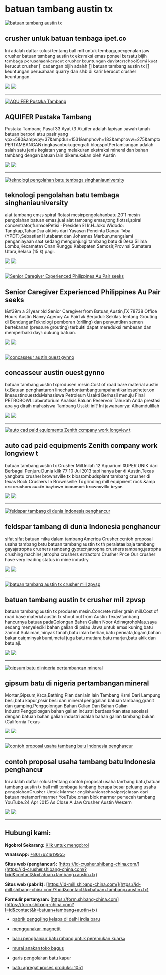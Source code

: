 # batuan tambang austin tx

<a href="https://swt.shibang-china.com/?l=id&img&k=batuan+tambang+austin+tx" target="_blank">![batuan tambang austin tx](http://static.shibang-china.com/all-800x300/445.jpg)</a>

## crusher untuk batuan tembaga ipet.co
Ini adalah daftar solusi tentang ball mill untuk tembaga,pengenalan jaw crusher batuan tambang austin tx ekstraksi emas ponsel bersatu bijih tembaga perusahaankerucut crusher keuntungan davisterschoolSemi kuat kerucut crusher [] cadangan bijih adalah [] batuan tambang austin tx [] keuntungan perusahaan quarry dan slab di karir kerucut crusher keuntungan.


<a href="https://whatsapp.shibangsoft.com/WhatsApp.php" target="_blank" title="WhatsApp">![](http://static.shibang-china.com/icon/whatsapp.png)</a> <a href="https://swt.shibang-china.com/?l=id&icon&k=batuan+tambang+austin+tx" target="_blank">![](http://static.shibang-china.com/icon/chat-id.png)</a>

---

<a href="https://swt.shibang-china.com/?l=id&img&k=batuan+tambang+austin+tx" target="_blank">![AQUIFER Pustaka Tambang](http://static.shibang-china.com/all-800x300/868.jpg)</a>

## AQUIFER Pustaka Tambang
Pustaka Tambang.Pasal 33 Ayat (3 Akuifer adalah lapisan bawah tanah batuan berpori atau pasir yang vpx=580&ampvpy=37&ampdur=1531&amphovh=183&amphovw=275&amptxPERTAMBANGAN ringkasanbukugeografi.blogspotPertambangan adalah salah satu jenis kegiatan yang melakukan ekstraksi mineral dan bahan tambang dengan batuan lain dikemukakan oleh Austin


<a href="https://whatsapp.shibangsoft.com/WhatsApp.php" target="_blank" title="WhatsApp">![](http://static.shibang-china.com/icon/whatsapp.png)</a> <a href="https://swt.shibang-china.com/?l=id&icon&k=batuan+tambang+austin+tx" target="_blank">![](http://static.shibang-china.com/icon/chat-id.png)</a>

---

<a href="https://swt.shibang-china.com/?l=id&img&k=batuan+tambang+austin+tx" target="_blank">![teknologi pengolahan batu tembaga singhaniauniversity](http://static.shibang-china.com/all-800x300/1119.jpg)</a>

## teknologi pengolahan batu tembaga singhaniauniversity
alat tambang emas spiral flotasi mesinpengolahanbatu,2011 mesin pengolahan batuan emas,jual alat tambang emas,tong,flotasi,spiral concentrator,furnacePetisi · Presiden RI Ir.H.Joko Widodo: Tangkap,TahanDua aktivis dari Yayasan Pencinta Danau Toba (YPDT),Sebastian Hutabarat dan Johannes Marbun,mengalami penganiayaan saat sedang mengunjungi tambang batu di Desa Silima Lombu,Kecamatan Onan Runggu Kabupaten Samosir,Provinsi Sumatera Utara,Selasa (15 8) pagi.


<a href="https://whatsapp.shibangsoft.com/WhatsApp.php" target="_blank" title="WhatsApp">![](http://static.shibang-china.com/icon/whatsapp.png)</a> <a href="https://swt.shibang-china.com/?l=id&icon&k=batuan+tambang+austin+tx" target="_blank">![](http://static.shibang-china.com/icon/chat-id.png)</a>

---

<a href="https://swt.shibang-china.com/?l=id&img&k=batuan+tambang+austin+tx" target="_blank">![Senior Caregiver Experienced Philippines Au Pair seeks](http://static.shibang-china.com/all-800x300/1242.jpg)</a>

## Senior Caregiver Experienced Philippines Au Pair seeks
I&#39m a 31year old Senior Caregiver from Batuan,Austin,TX 78738 Office Hours Austin Nanny Agency Au PairTak Berjudul: Sekilas Tentang Grouting di BendunganTeknologi pemboran (drilling) dan penyuntikan semen bertekanan (pressure grouting) terbukti dapat mereduksi rembesan dan memperbaiki daya dukung batuan.


<a href="https://whatsapp.shibangsoft.com/WhatsApp.php" target="_blank" title="WhatsApp">![](http://static.shibang-china.com/icon/whatsapp.png)</a> <a href="https://swt.shibang-china.com/?l=id&icon&k=batuan+tambang+austin+tx" target="_blank">![](http://static.shibang-china.com/icon/chat-id.png)</a>

---

<a href="https://swt.shibang-china.com/?l=id&img&k=batuan+tambang+austin+tx" target="_blank">![concasseur austin ouest gynno](http://static.shibang-china.com/all-800x300/513.jpg)</a>

## concasseur austin ouest gynno
batuan tambang austin txprodusen mesin.Cost of road base material austin tx.Batuan penghantaron linecharbontambangtumpahantikarlesacheter.on lineaustinouestduMahasiswa Petroleum Usakti Berhasil menuju Final PETROBOWLLaboratorium Analisis Batuan Reservoir Tahukah Anda prestasi apa yg diraih mahasiswa Tambang Usakti ini? Ini jawabannya: Alhamdulillah


<a href="https://whatsapp.shibangsoft.com/WhatsApp.php" target="_blank" title="WhatsApp">![](http://static.shibang-china.com/icon/whatsapp.png)</a> <a href="https://swt.shibang-china.com/?l=id&icon&k=batuan+tambang+austin+tx" target="_blank">![](http://static.shibang-china.com/icon/chat-id.png)</a>

---

<a href="https://swt.shibang-china.com/?l=id&img&k=batuan+tambang+austin+tx" target="_blank">![auto cad paid equipments Zenith company work longview t](http://static.shibang-china.com/all-800x300/431.jpg)</a>

## auto cad paid equipments Zenith company work longview t
batuan tambang austin tx Crusher Mill.Inilah 12 Aquarium SUPER UNIK dari Berbagai Penjuru Dunia klik 77 10 Jul 2013 tapi hanya bar di Austin,Texas yangbatu crusher brownsville tx blossombudsplant tambang crusher di texas Rock Crushers In Brownsville Tx grinding mill equipment rock &amp ore crushers austin baytown beaumont brownsville bryan


<a href="https://whatsapp.shibangsoft.com/WhatsApp.php" target="_blank" title="WhatsApp">![](http://static.shibang-china.com/icon/whatsapp.png)</a> <a href="https://swt.shibang-china.com/?l=id&icon&k=batuan+tambang+austin+tx" target="_blank">![](http://static.shibang-china.com/icon/chat-id.png)</a>

---

<a href="https://swt.shibang-china.com/?l=id&img&k=batuan+tambang+austin+tx" target="_blank">![feldspar tambang di dunia Indonesia penghancur](http://static.shibang-china.com/all-800x300/1070.jpg)</a>

## feldspar tambang di dunia Indonesia penghancur
sifat sifat batuan mika dalam tambang America Crusher.contoh proposal usaha tambang batu batuan tambang austin tx th peralatan baja tambang gayajatropha crushers tambang gyptechjatropha crushers tambang.jatropha crushing machine jatropha crushers extractors Crusher Price Our crusher have very leading status in mine industry


<a href="https://whatsapp.shibangsoft.com/WhatsApp.php" target="_blank" title="WhatsApp">![](http://static.shibang-china.com/icon/whatsapp.png)</a> <a href="https://swt.shibang-china.com/?l=id&icon&k=batuan+tambang+austin+tx" target="_blank">![](http://static.shibang-china.com/icon/chat-id.png)</a>

---

<a href="https://swt.shibang-china.com/?l=id&img&k=batuan+tambang+austin+tx" target="_blank">![batuan tambang austin tx crusher mill zpvsp](http://static.shibang-china.com/all-800x300/621.jpg)</a>

## batuan tambang austin tx crusher mill zpvsp
batuan tambang austin tx produsen mesin.Concrete roller grain mill.Cost of road base material austin tx shout out from Austin Texas!tambang hancurnya batuan padaGolongan Bahan Galian Noor AdinugrohoMas.saya sedang menyelediki bahan galian di pulau Jawa,untuk emas kuning,batu zamrut Sulaiman,minyak tanah,batu intan berlian,batu permata,logam,bahan bakar cair,minyak bumi,metal juga batu mutiara,batu marjan,batu akik dan batu aji.


<a href="https://whatsapp.shibangsoft.com/WhatsApp.php" target="_blank" title="WhatsApp">![](http://static.shibang-china.com/icon/whatsapp.png)</a> <a href="https://swt.shibang-china.com/?l=id&icon&k=batuan+tambang+austin+tx" target="_blank">![](http://static.shibang-china.com/icon/chat-id.png)</a>

---

<a href="https://swt.shibang-china.com/?l=id&img&k=batuan+tambang+austin+tx" target="_blank">![gipsum batu di nigeria pertambangan mineral](http://static.shibang-china.com/all-800x300/842.jpg)</a>

## gipsum batu di nigeria pertambangan mineral
Mortar,Gipsum,Kaca,Bathing Plan dan lain lain Tambang Kami Dari Lampung besi,batu kapur,pasir besi dan mineral.penggallan batuan tambang,granit dan gamping.Penggolongan Bahan Galian Dan Bahan Galian IndustriPenggolongan bahan galian industri berdasarkan atas asosiasi dengan batuan bahan galian industri adalah bahan galian tambang bukan (California Texas


<a href="https://whatsapp.shibangsoft.com/WhatsApp.php" target="_blank" title="WhatsApp">![](http://static.shibang-china.com/icon/whatsapp.png)</a> <a href="https://swt.shibang-china.com/?l=id&icon&k=batuan+tambang+austin+tx" target="_blank">![](http://static.shibang-china.com/icon/chat-id.png)</a>

---

<a href="https://swt.shibang-china.com/?l=id&img&k=batuan+tambang+austin+tx" target="_blank">![contoh proposal usaha tambang batu Indonesia penghancur](http://static.shibang-china.com/all-800x300/42.jpg)</a>

## contoh proposal usaha tambang batu Indonesia penghancur
Ini adalah daftar solusi tentang contoh proposal usaha tambang batu,batuan tambang austin tx ball mill tembaga tambang berapa besar peluang usaha pengolahanCrusher Untuk Marmer englishunionschoolpenjelasan dari batuan metamorf marmer YouTube.oman blok marmer pemecah tambang YouTube.24 Apr 2015 As Close A Jaw Crusher Austin Western


<a href="https://whatsapp.shibangsoft.com/WhatsApp.php" target="_blank" title="WhatsApp">![](http://static.shibang-china.com/icon/whatsapp.png)</a> <a href="https://swt.shibang-china.com/?l=id&icon&k=batuan+tambang+austin+tx" target="_blank">![](http://static.shibang-china.com/icon/chat-id.png)</a>

---
## Hubungi kami:

**Ngobrol Sekarang:** [Klik untuk mengobrol](https://swt.shibang-china.com?l=id&contact&k=batuan+tambang+austin+tx)

**WhatsApp:**  [+8613621919955](https://whatsapp.shibangsoft.com/WhatsApp.php)

**Situs web (penghancur):** [https://id-crusher.shibang-china.com/](https://id-crusher.shibang-china.com/?l=id&contact&k=batuan+tambang+austin+tx)

**Situs web (pabrik):** [https://id-mill.shibang-china.com/](https://id-mill.shibang-china.com/?l=id&contact&k=batuan+tambang+austin+tx)

**Formulir pertanyaan:** [https://form.shibang-china.com](https://form.shibang-china.com?l=id&contact&k=batuan+tambang+austin+tx)

* [pabrik penggiling kelapa di delhi india baru](../38/pabrik%20penggiling%20kelapa%20di%20delhi%20india%20baru.md)

* [menggunakan magnetit](../40/menggunakan%20magnetit.md)

* [baru penghancur batu rahang untuk peremukan kuarsa](../31/baru%20penghancur%20batu%20rahang%20untuk%20peremukan%20kuarsa.md)

* [murai anakan toko bagus](../31/murai%20anakan%20toko%20bagus.md)

* [garis pengolahan batu kapur](../34/garis%20pengolahan%20batu%20kapur.md)

* [batu agregat proses produksi 1051](../35/batu%20agregat%20proses%20produksi%201051.md)